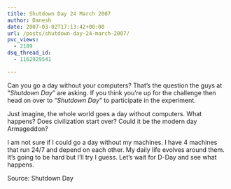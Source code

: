 ```yaml
---
title: Shutdown Day 24 March 2007
author: Danesh
date: 2007-03-02T17:13:42+00:00
url: /posts/shutdown-day-24-march-2007/
pvc_views:
  - 2189
dsq_thread_id:
  - 1162929541

---
```

Can you go a day without your computers? That&#8217;s the question the guys at &#8220;_Shutdown Day_&#8221; are asking. If you think you&#8217;re up for the challenge then head on over to &#8220;_Shutdown Day_&#8221; to participate in the experiment.

Just imagine, the whole world goes a day without computers. What happens? Does civilization start over? Could it be the modern day Armageddon?

I am not sure if I could go a day without my machines. I have 4 machines that run 24/7 and depend on each other. My daily life evolves around them. It&#8217;s going to be hard but I&#8217;ll try I guess. Let&#8217;s wait for D-Day and see what happens.

Source: Shutdown Day